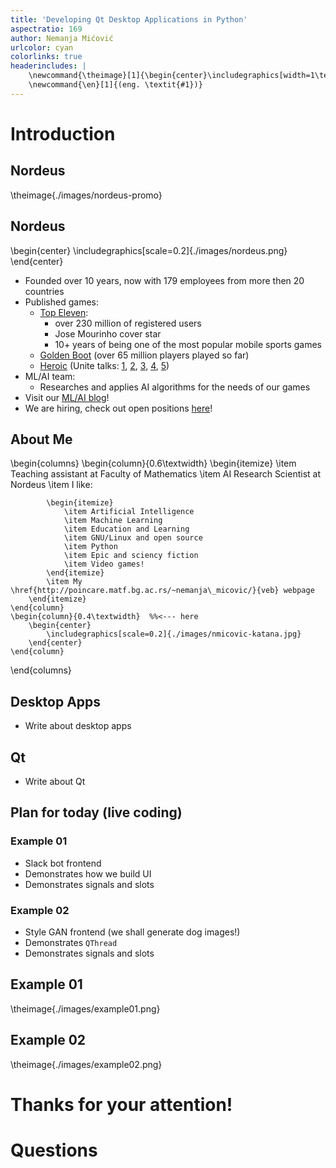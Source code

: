 ```yaml
---
title: 'Developing Qt Desktop Applications in Python'
aspectratio: 169
author: Nemanja Mićović
urlcolor: cyan
colorlinks: true
headerincludes: |
    \newcommand{\theimage}[1]{\begin{center}\includegraphics[width=1\textwidth,height=0.9\textheight,keepaspectratio]{#1}\end{center}}
    \newcommand{\en}[1]{(eng. \textit{#1})}
---
```


# Introduction

## Nordeus

\theimage{./images/nordeus-promo}

## Nordeus

\begin{center}
    \includegraphics[scale=0.2]{./images/nordeus.png}
\end{center}

- Founded over 10 years, now with 179 employees from more then 20 countries
- Published games:
    - [Top Eleven](https://nordeus.com/games/top-eleven/):
        - over 230 million of registered users
        - Jose Mourinho cover star
        - 10+ years of being one of the most popular mobile sports games
    - [Golden Boot](https://nordeus.com/games/golden-boot/) (over 65 million players played so far)
    - [Heroic](https://nordeus.com/games/heroic/) (Unite talks: [1](https://www.youtube.com/watch?v=GEuT5-oCu_I), [2](https://youtu.be/vJZcbscZ4-o), [3](https://www.youtube.com/watch?v=_Ys7PlkKdYY&feature=youtu.be), [4](https://youtu.be/YZWKdw03Gls), [5](https://youtu.be/7mmWPtAoflI))
- ML/AI team:
    - Researches and applies AI algorithms for the needs of our games
- Visit our [ML/AI blog](https://engineering.nordeus.com/tag/ml-ai/)!
- We are hiring, check out open positions [here](https://nordeus.com/careers/)!

## About Me
\begin{columns}
    \begin{column}{0.6\textwidth}
        \begin{itemize}
            \item Teaching assistant at Faculty of Mathematics
            \item AI Research Scientist at Nordeus
            \item I like:

            \begin{itemize}
                \item Artificial Intelligence
                \item Machine Learning
                \item Education and Learning
                \item GNU/Linux and open source
                \item Python
                \item Epic and sciency fiction
                \item Video games!
            \end{itemize}
            \item My \href{http://poincare.matf.bg.ac.rs/~nemanja\_micovic/}{veb} webpage
        \end{itemize}
    \end{column}
    \begin{column}{0.4\textwidth}  %%<--- here
        \begin{center}
            \includegraphics[scale=0.2]{./images/nmicovic-katana.jpg}
        \end{center}
    \end{column}
\end{columns}

## Desktop Apps

- Write about desktop apps

## Qt

- Write about Qt

## Plan for today (live coding)

### Example 01

- Slack bot frontend
- Demonstrates how we build UI
- Demonstrates signals and slots

### Example 02

- Style GAN frontend (we shall generate dog images!)
- Demonstrates `QThread`
- Demonstrates signals and slots

## Example 01

\theimage{./images/example01.png}

## Example 02

\theimage{./images/example02.png}

# Thanks for your attention!

# Questions

